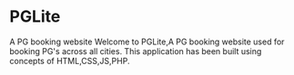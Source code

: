 # PGLite
A PG booking website
Welcome to PGLite,A PG booking website used for booking PG's across all cities.
This application has been built using concepts of HTML,CSS,JS,PHP.
